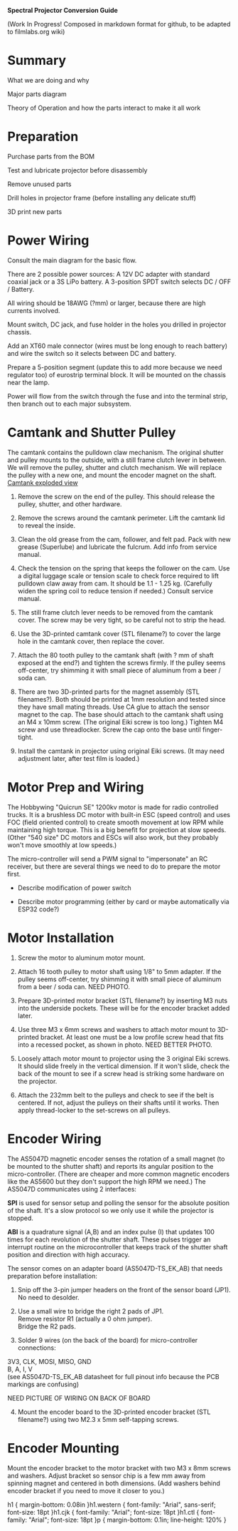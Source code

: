 **Spectral Projector Conversion Guide**

(Work In Progress! Composed in markdown format for github, to be adapted to filmlabs.org wiki)


Summary
=======

What we are doing and why

Major parts diagram

Theory of Operation and how the parts interact to make it all work

Preparation
===========

Purchase parts from the BOM

Test and lubricate projector before disassembly

Remove unused parts

Drill holes in projector frame (before installing any delicate stuff)

3D print new parts

Power Wiring
============

Consult the main diagram for the basic flow.

There are 2 possible power sources: A 12V DC adapter with standard coaxial jack or a 3S LiPo battery. A 3-position SPDT switch selects DC / OFF / Battery.

All wiring should be 18AWG (?mm) or larger, because there are high currents involved.

Mount switch, DC jack, and fuse holder in the holes you drilled in projector chassis.

Add an XT60 male connector (wires must be long enough to reach battery) and wire the switch so it selects between DC and battery.

Prepare a 5-position segment (update this to add more because we need regulator too) of eurostrip terminal block. It will be mounted on the chassis near the lamp.

Power will flow from the switch through the fuse and into the terminal strip, then branch out to each major subsystem.

Camtank and Shutter Pulley
==========================

The camtank contains the pulldown claw mechanism. The original shutter and pulley mounts to the outside, with a still frame clutch lever in between. We will remove the pulley, shutter and clutch mechanism. We will replace the pulley with a new one, and mount the encoder magnet on the shaft.  
[Camtank exploded view](images/eiki-camtank/01-Camtank-shutter-exploded.jpg)

1) Remove the screw on the end of the pulley. This should release the pulley, shutter, and other hardware.

2) Remove the screws around the camtank perimeter. Lift the camtank lid to reveal the inside.

3) Clean the old grease from the cam, follower, and felt pad. Pack with new grease (Superlube) and lubricate the fulcrum. Add info from service manual.

4) Check the tension on the spring that keeps the follower on the cam. Use a digital luggage scale or tension scale to check force required to lift pulldown claw away from cam. It should be 1.1 - 1.25 kg. (Carefully widen the spring coil to reduce tension if needed.) Consult service manual.

5) The still frame clutch lever needs to be removed from the camtank cover. The screw may be very tight, so be careful not to strip the head.

6) Use the 3D-printed camtank cover (STL filename?) to cover the large hole in the camtank cover, then replace the cover.

7) Attach the 80 tooth pulley to the camtank shaft (with ? mm of shaft exposed at the end?) and tighten the screws firmly. If the pulley seems off-center, try shimming it with small piece of aluminum from a beer / soda can.

8) There are two 3D-printed parts for the magnet assembly (STL filenames?). Both should be printed at 1mm resolution and tested since they have small mating threads. Use CA glue to attach the sensor magnet to the cap. The base should attach to the camtank shaft using an M4 x 10mm screw. (The original Eiki screw is too long.) Tighten M4 screw and use threadlocker. Screw the cap onto the base until finger-tight.

9) Install the camtank in projector using original Eiki screws. (It may need adjustment later, after test film is loaded.)

Motor Prep and Wiring
=====================

The Hobbywing "Quicrun SE" 1200kv motor is made for radio controlled trucks. It is a brushless DC motor with built-in ESC (speed control) and uses FOC (field oriented control) to create smooth movement at low RPM while maintaining high torque. This is a big benefit for projection at slow speeds. (Other "540 size" DC motors and ESCs will also work, but they probably won't move smoothly at low speeds.)

The micro-controller will send a PWM signal to "impersonate" an RC receiver, but there are several things we need to do to prepare the motor first.

- Describe modification of power switch

- Describe motor programming (either by card or maybe automatically via ESP32 code?)

Motor Installation
==================

1) Screw the motor to aluminum motor mount.

2) Attach 16 tooth pulley to motor shaft using 1/8" to 5mm adapter. If the pulley seems off-center, try shimming it with small piece of aluminum from a beer / soda can. NEED PHOTO.

3) Prepare 3D-printed motor bracket (STL filename?) by inserting M3 nuts into the underside pockets. These will be for the encoder bracket added later.

4) Use three M3 x 6mm screws and washers to attach motor mount to 3D-printed bracket. At least one must be a low profile screw head that fits into a recessed pocket, as shown in photo. NEED BETTER PHOTO.

5) Loosely attach motor mount to projector using the 3 original Eiki screws. It should slide freely in the vertical dimension. If it won't slide, check the back of the mount to see if a screw head is striking some hardware on the projector.

6) Attach the 232mm belt to the pulleys and check to see if the belt is centered. If not, adjust the pulleys on their shafts until it works. Then apply thread-locker to the set-screws on all pulleys.

Encoder Wiring
==============

The AS5047D magnetic encoder senses the rotation of a small magnet (to be mounted to the shutter shaft) and reports its angular position to the micro-controller. (There are cheaper and more common magnetic encoders like the AS5600 but they don't support the high RPM we need.) The AS5047D communicates using 2 interfaces:

**SPI** is used for sensor setup and polling the sensor for the absolute position of the shaft. It's a slow protocol so we only use it while the projector is stopped.

**ABI** is a quadrature signal (A,B) and an index pulse (I) that updates 100 times for each revolution of the shutter shaft. These pulses trigger an interrupt routine on the microcontroller that keeps track of the shutter shaft position and direction with high accuracy.

The sensor comes on an adapter board (AS5047D-TS_EK_AB) that needs preparation before installation:

1) Snip off the 3-pin jumper headers on the front of the sensor board (JP1). No need to desolder.

2) Use a small wire to bridge the right 2 pads of JP1.  
Remove resistor R1 (actually a 0 ohm jumper).  
Bridge the R2 pads.  

3) Solder 9 wires (on the back of the board) for micro-controller connections:

3V3, CLK, MOSI, MISO, GND  
B, A, I, V  
(see AS5047D-TS_EK_AB datasheet for full pinout info because the PCB markings are confusing)

NEED PICTURE OF WIRING ON BACK OF BOARD

4) Mount the encoder board to the 3D-printed encoder bracket (STL filename?) using two M2.3 x 5mm self-tapping screws.

Encoder Mounting
================

Mount the encoder bracket to the motor bracket with two M3 x 8mm screws and washers. Adjust bracket so sensor chip is a few mm away from spinning magnet and centered in both dimensions. (Add washers behind encoder bracket if you need to move it closer to you.)

h1 { margin-bottom: 0.08in }h1.western { font-family: "Arial", sans-serif; font-size: 18pt }h1.cjk { font-family: "Arial"; font-size: 18pt }h1.ctl { font-family: "Arial"; font-size: 18pt }p { margin-bottom: 0.1in; line-height: 120% }